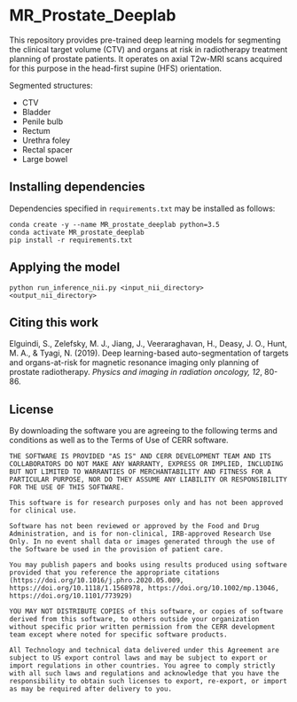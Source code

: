 # MR_Prostate_Deeplab
This repository provides pre-trained deep learning models for segmenting the clinical target volume (CTV) and organs at risk in radiotherapy treatment planning
of prostate patients. It operates on axial T2w-MRI scans acquired for this purpose in the head-first supine (HFS) orientation.  
  
Segmented structures:  
* CTV  
* Bladder  
* Penile bulb  
* Rectum  
* Urethra foley  
* Rectal spacer  
* Large bowel  
  
## Installing dependencies  
Dependencies specified in `requirements.txt` may be installed as follows:  
  
````
conda create -y --name MR_prostate_deeplab python=3.5
conda activate MR_prostate_deeplab  
pip install -r requirements.txt  
````
  
## Applying the model  
```  
python run_inference_nii.py <input_nii_directory> <output_nii_directory>  
```
  
## Citing this work
Elguindi, S., Zelefsky, M. J., Jiang, J., Veeraraghavan, H., Deasy, J. O., Hunt, M. A., & Tyagi, N. (2019). Deep learning-based auto-segmentation of targets and organs-at-risk for magnetic resonance imaging only planning of prostate radiotherapy. *Physics and imaging in radiation oncology, 12*, 80-86.  
  
  
## License
By downloading the software you are agreeing to the following terms and conditions as well as to the Terms of Use of CERR software.

    THE SOFTWARE IS PROVIDED "AS IS" AND CERR DEVELOPMENT TEAM AND ITS COLLABORATORS DO NOT MAKE ANY WARRANTY, EXPRESS OR IMPLIED, INCLUDING BUT NOT LIMITED TO WARRANTIES OF MERCHANTABILITY AND FITNESS FOR A PARTICULAR PURPOSE, NOR DO THEY ASSUME ANY LIABILITY OR RESPONSIBILITY FOR THE USE OF THIS SOFTWARE.
        
    This software is for research purposes only and has not been approved for clinical use.
    
    Software has not been reviewed or approved by the Food and Drug Administration, and is for non-clinical, IRB-approved Research Use Only. In no event shall data or images generated through the use of the Software be used in the provision of patient care.
    
    You may publish papers and books using results produced using software provided that you reference the appropriate citations (https://doi.org/10.1016/j.phro.2020.05.009, https://doi.org/10.1118/1.1568978, https://doi.org/10.1002/mp.13046, https://doi.org/10.1101/773929)
    
    YOU MAY NOT DISTRIBUTE COPIES of this software, or copies of software derived from this software, to others outside your organization without specific prior written permission from the CERR development team except where noted for specific software products.

    All Technology and technical data delivered under this Agreement are subject to US export control laws and may be subject to export or import regulations in other countries. You agree to comply strictly with all such laws and regulations and acknowledge that you have the responsibility to obtain such licenses to export, re-export, or import as may be required after delivery to you.


